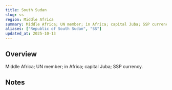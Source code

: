 ```yaml
---
title: South Sudan
slug: ss
region: Middle Africa
summary: Middle Africa; UN member; in Africa; capital Juba; SSP currency.
aliases: ["Republic of South Sudan", "SS"]
updated_at: 2025-10-13
---
```


## Overview

Middle Africa; UN member; in Africa; capital Juba; SSP currency.

## Notes

<!-- Add your first note below -->
